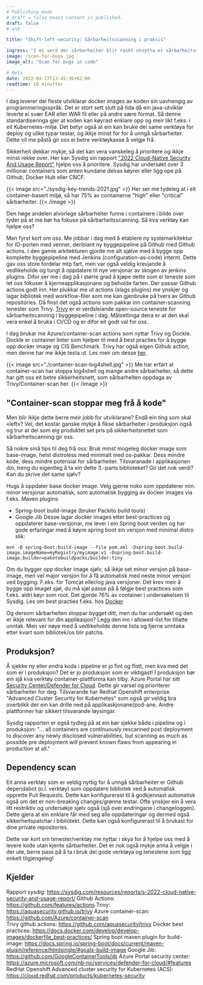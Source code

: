 ```yaml
---
# Publishing mode
# draft = false means content is published.
draft: false
# end

title: "Shift-left-security: Sårbarheitsscanning i praksis"

ingress: "I ei verd der sårbarheiter blir raskt utnytta er sårbarheitscanning av Docker containere eit nyttig verktøy for å unngå at applikasjonane våre har kjente sårbarheiter. Her ser me på nokre mogeleg verktøy blant mange for å gjere dette."
image: /scan-for-bugs.jpg
image_alt: "Scan for bugs in code"

# Meta
date: 2022-04-27T13:45:36+02:00
readtime: 10 minutter
---
```


I dag leverer dei fleste utviklarar docker images av koden sin uavhengig av programmeringsspråk. Det er stort sett slutt på tida då ein java-utviklar leverte ei svær EAR eller WAR fil eller på andre sære format.  Så denne standardiseringa gjer at koden kan køyrast enklare opp og meir likt f.eks. i eit Kubernetes-miljø. Det betyr også at ein kan bruke dei same verktøya for deploy og ulike typar testar, og ikkje minst for for å unngå sårbarheiter. Dette vil me påstå gir oss ei betre verktøykasse å velgje frå.

Sikkerheit dekkar mykje, så det kan vera vanskeleg å prioritere og ikkje minst rekke over. Her kan Sysdig sin rapport ["2022 Cloud-Native Security And Usage Report"](https://sysdig.com/resources/reports/s-2022-cloud-native-security-and-usage-report/) hjelpe oss å prioritere.  Sysdig har undersøkt over 3 millionar containers som anten kundane deiras køyrer eller ligg ope på Github, Docker Hub eller CNCF.

{{< image src="./sysdig-key-trends-2021.jpg" >}}
Her ser me tydeleg at i eit container-basert miljø, så har 75% av containerne "high" eller "critical" sårbarheiter.
{{< /image >}}

Den høge andelen alvorlege sårbarheiter funne i containere i bilde over tyder på at me bør ha fokuse på sårbarheitsscanning. Så kva verktøy kan hjelpe oss?

Men fyrst kort om oss. Me jobbar i dag med å etablere ny systemarkitektur for ID-porten med venner, deriblant ny byggepipeline på Github med Github actions. I den gamle arkitekturen gjorde me alt sjølve med å bygge opp komplette byggepipeline med Jenkins (configuration-as-code) internt. Dette gav oss store fordelar mtp fart, men var også veldig krevjande å vedlikeholde og tungt å oppdatere til nye versjonar av skogen av jenkins plugins. Difor ser me i dag på i større grad å kjøpe dette som ei teneste som let oss fokuser å kjerneapplikasjonane og beholde farten. Der passar Github actions godt inn. Her plukkar me ut actions (slags plugins) me ynskjer og lagar bibliotek med workflow-filer som me kan gjenbruke på tvers av Github repositories. Då finst det også actions som pakkar inn container-scanning tenester som Trivy. [Trivy](https://aquasecurity.github.io/trivy) er ei verdsleiande open-source teneste for sårbarheitscanning i byggepipeline i dag. Målsettinga deira er at den skal vera enkel å bruka i CI/CD og er difor eit godt val for oss.

I dag brukar me Azure/container-scan actions som nyttar Trivy og Dockle. Dockle er container linter som hjelper til med å best practies for å bygge opp docker image og CIS Benchmark. Trivy har også eigen Github action, men denne har me ikkje testa ut. Les meir om desse [her](https://aquasecurity.github.io/trivy/v0.19.1/advanced/integrations/github-actions/).

{{< image src="./container-scan-log4shell.jpg" >}}
Me har erfart at container-scan har stoppa log4shell og mange andre sårbarheiter, så dette har gitt oss eit betre sikkerheitsnett, som sårbarheiten oppdaga av Trivy/Container-scan her.
{{< /image >}}

## "Container-scan stoppar meg frå å kode"
Men blir ikkje dette berre meir jobb for utviklarane? Endå ein ting som skal «left»? Vel, det kostar ganske mykje å fikse sårbarheiter i produksjon også og trur at dei som eig produktet set pris på sikkerheitsnettet som sårbarheitscanning gir oss.

Så nokre små tips til deg frå oss:
Bruk minst mogeleg docker image som base-image, helst distroless med minimalt med os-pakkar. Dess mindre kode, dess mindre potensial for sårbarheiter.
Tilsvaranade i applikasjonen din, treng du eigentleg å ta ein dette 3.-parts biblioteket? Gir det nok verdi? Kan du skrive det same sjølv?

Hugs å oppdater base docker image.
Velg gjerne noko som oppdaterer min. minor versjonar automatisk, som automatisk bygging av docker images via f.eks. Maven plugins:
* Spring-boot build-image (bruker Packito build tools)
* Google Jib
Desse lagar docker images etter best-practices og oppdaterer base-versjonar, me lever i ein Spring boot verden og har gode erfaringar med å køyre spring boot sin versjon med minimal distro slik:
```
mvn -B spring-boot:build-image --file pom.xml -Dspring-boot.build-image.imageName=myRegistry/myimage:v1 -Dspring-boot.build-image.builder=paketobuildpacks/builder:tiny
```

Om du bygger opp docker image sjølv, så ikkje set minor versjon på base-image, men vel major versjon for å få automatisk med neste minor versjon ved bygging. F.eks. for Tomcat eller/og java versjoner. Det krev meir å bygge opp imaget sjøl, du må sjøl passe på å følgje best practices som f.eks. aldri køyr som root. Det gjorde 76% av container i undersøkelsen til Sysdig. Les om best practies f.eks. hos [Docker](https://docs.docker.com/develop/develop-images/dockerfile_best-practices/)

Og dersom sårbarheiten stoppar bygget ditt, men du har undersøkt og den er ikkje relevant for din applikasjon? Legg den inn i allowed-list for tillatte unntak. Men ver nøye med å vedlikeholde denne lista og fjerne unntaka etter kvart som bibliotek/os blir patcha.

## Produksjon?
Å sjekke ny eller endra koda i pipeline er jo fint og flott, men kva med det som er i produksjon? Det er jo produksjon som er viktigast! I produksjon bør ein sjå kva verktøy container-plattforma kan tilby. Azure Portal har sitt [Security Center/Defender for Cloud](https://azure.microsoft.com/nb-no/services/defender-for-cloud/#features). Dette gir varsel og prioriterer sårbarheiter for deg. Tilsvarande har Redhat Openshift enterprise "Advanced Cluster Security for Kubernetes" som også gir veldig bra overblikk der ein kan drille ned på applikaskjonane/pod-ane. Andre plattformer har sikkert tilsvarande løysingar.

Sysdig rapporten er også tydleg på at ein bør sjekke både i pipeline og i produksjon:
"… all containers are continuously rescanned post deployment to discover any newly disclosed vulnerabilities, but scanning as much as possible pre deployment will prevent known flaws from appearing in production at all."

## Dependency scan
Eit anna verktøy som er veldig nyttig for å unngå sårbarheiter er Github dependabot (o.l. verktøy) som oppdatere bibliotek ved å automatisk opprette Pull Requests. Dette kan konfigurerast til å godkjennast automatisk også om det er non-breaking changes/grønne testar. Ofte ynskjer ein å vera litt restriktiv og undersøkje sjølv også (sjå over endringane i changeloggen). Dette gjera at ein enklare får med seg alle oppdateringar og dermed også sikkerheitspatchar i bibliotekt. Dette kan også konfigurerast til å brukast for dine private repositories.


Dette var kort om tenester/verktøy me nyttar i skya for å hjelpe oss med å levere kode utan kjente sårbarheiter. Det er nok også mykje anna å velgje i der ute, berre pass på å ta i bruk dei gode verktøya og tenestene som ligg enkelt tilgjengeleg!

## Kjelder
Rapport sysdig: https://sysdig.com/resources/reports/s-2022-cloud-native-security-and-usage-report/
Github Actions: https://github.com/features/actions
Trivy: https://aquasecurity.github.io/trivy
Azure container-scan: https://github.com/Azure/container-scan  
Trivy github actions: https://github.com/aquasecurity/trivy
Docker best practices: https://docs.docker.com/develop/develop-images/dockerfile_best-practices/
Spring boot maven plugin for build-image: https://docs.spring.io/spring-boot/docs/current/maven-plugin/reference/htmlsingle/#goals-build-image
Google Jib: https://github.com/GoogleContainerTools/jib
Azure Portal security center: https://azure.microsoft.com/nb-no/services/defender-for-cloud/#features
RedHat Openshift Advanced cluster security for Kubernetes (ACS): https://cloud.redhat.com/products/kubernetes-security
